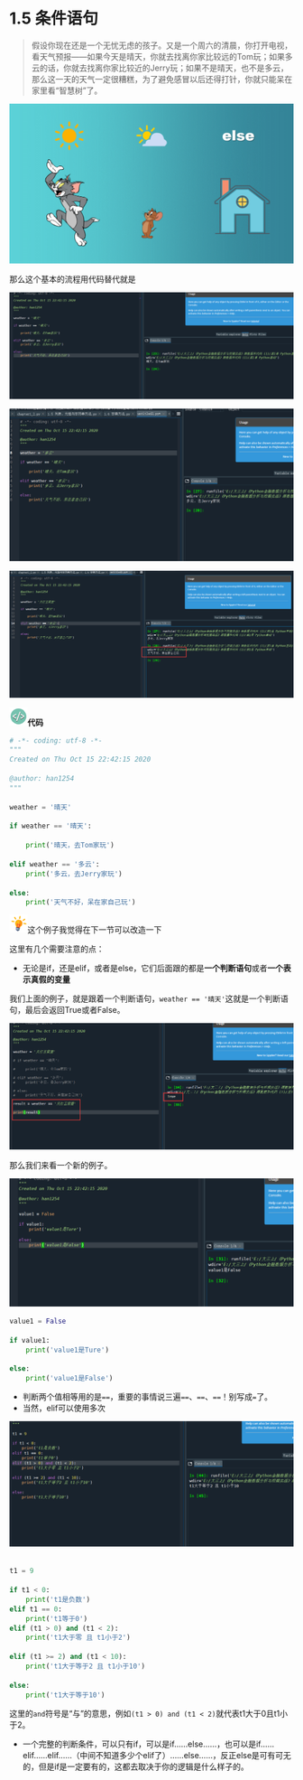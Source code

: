 # 1.5 条件语句

> 假设你现在还是一个无忧无虑的孩子。又是一个周六的清晨，你打开电视，看天气预报——如果今天是晴天，你就去找离你家比较远的Tom玩；如果多云的话，你就去找离你家比较近的Jerry玩；如果不是晴天，也不是多云，那么这一天的天气一定很糟糕，为了避免感冒以后还得打针，你就只能呆在家里看“智慧树”了。

![image-20201015224033670](1_5_条件语句.assets/image-20201015224033670.png)

那么这个基本的流程用代码替代就是

![image-20201015224506330](1_5_条件语句.assets/image-20201015224506330.png)

![image-20201015230038087](1_5_条件语句.assets/image-20201015230038087.png)

![image-20201015230119450](1_5_条件语句.assets/image-20201015230119450.png)

![代码](1_5_条件语句.assets/代码.png)**代码**

```python
# -*- coding: utf-8 -*-
"""
Created on Thu Oct 15 22:42:15 2020

@author: han1254
"""

weather = '晴天'

if weather == '晴天':
    
    print('晴天，去Tom家玩')

elif weather == '多云':
    print('多云，去Jerry家玩')
    
else:
    print('天气不好，呆在家自己玩')
```

![灯泡](1_5_条件语句.assets/灯泡.png)这个例子我觉得在下一节可以改造一下

这里有几个需要注意的点：

+ 无论是if，还是elif，或者是else，它们后面跟的都是**一个判断语句**或者**一个表示真假的变量**

我们上面的例子，就是跟着一个判断语句，`weather == '晴天'`这就是一个判断语句，最后会返回True或者False。

![image-20201015231245212](1_5_条件语句.assets/image-20201015231245212.png)

那么我们来看一个新的例子。

![image-20201015230655403](1_5_条件语句.assets/image-20201015230655403.png)

```python
value1 = False

if value1: 
    print('value1是Ture')

else:
    print('value1是False')
```

+ 判断两个值相等用的是`==`，重要的事情说三遍`==`、`==`、`==`！别写成`=`了。
+ 当然，elif可以使用多次

![image-20201015232919519](1_5_条件语句.assets/image-20201015232919519.png)

```python

t1 = 9

if t1 < 0:
    print('t1是负数')
elif t1 == 0:
    print('t1等于0')
elif (t1 > 0) and (t1 < 2):
    print('t1大于零 且 t1小于2')
    
elif (t1 >= 2) and (t1 < 10):
    print('t1大于等于2 且 t1小于10')
    
else:
    print('t1大于等于10')
```

这里的`and`符号是“与”的意思，例如`(t1 > 0) and (t1 < 2)`就代表t1大于0且t1小于2。

+ 一个完整的判断条件，可以只有if，可以是if……else……，也可以是if……elif……elif……（中间不知道多少个elif了）……else……，反正else是可有可无的，但是if是一定要有的，这都去取决于你的逻辑是什么样子的。